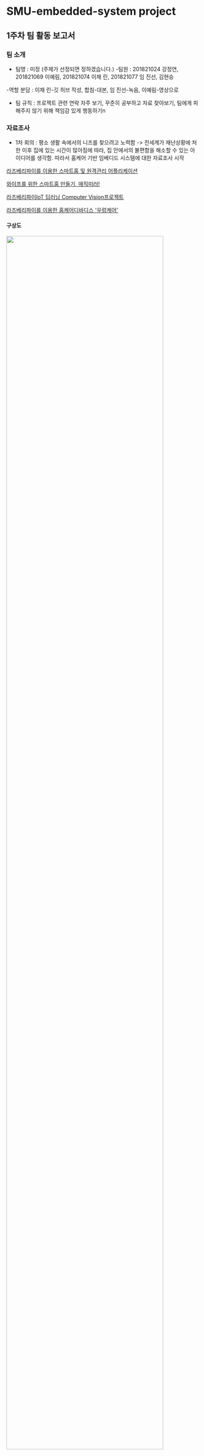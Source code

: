 # SMU-embedded-system project

## 1주차 팀 활동 보고서

### 팀 소개
- 팀명 : 미정 (주제가 선정되면 정하겠습니다.)
-팀원 : 201821024 강정연, 201821069 이예림, 201821074 이채 린, 201821077 임 진선,  김현승

 -역할 분담 : 이채 린-깃 허브 작성, 합침-대본, 임 진선-녹음, 이예림-영상으로
- 팀 규칙 : 프로젝트 관련 연락 자주 보기, 꾸준히 공부하고 자료 찾아보기, 팀에게 피해주지 않기 위해 책임감 있게 행동하기n

### 자료조사
* 1차 회의 : 평소 생활 속에서의 니즈를 찾으려고 노력함 -> 전세계가 재난상황에 처한 이후 집에 있는 시간이 많아짐에 따라, 집 안에서의 불편함을 해소할 수 있는 아이디어를 생각함.
따라서 홈케어 기반 임베디드 시스템에 대한 자료조사 시작


[라즈베리파이를 이용한 스마트홈 및 원격관리 어플리케이션](https://1d1cblog.tistory.com/m/45)

[와이프를 위한 스마트홈 만들기, 매직미러!](https://youtu.be/0h0ULAXlm7w)

[라즈베리파이IoT 딥러닝 Computer Vision프로젝트](https://www.youtube.com/watch?v=6oBZPW8spgA)

[라즈베리파이를 이용한 홈케어디바디스 '우렁케어'](https://github.com/wjrmffldrhrl/UleungCare)

#### 구상도

<img src="https://user-images.githubusercontent.com/62593236/92331952-1b8a0b80-f0b5-11ea-8da9-a95e5b7da5ed.png" width="90%"></img>

* 문제점 : 홈케어와 하드웨어를 접목시키는 것이 어려움. 무인자동차를 기반으로 한 자동화 로봇을 통해 집 안의 상태를 확인하고, 앱으로 데이터를 전달하여 사람에게 알려주면 
앱을 통해 집안의 사물을 제어할 수 있도록(에어컨키기, 제습기키기, 조명키기 등)하려했으나,  앱을 통해 사물을 제어하는 기술의 성공가능성에 대한 의문점을 갖게 됨. 또, 로봇의 필요성에 대한 의문점이 생김( 집안의 상태를 알려준 뒤, 그 다음의 액션이 딱히 떠오르지않음). 홈케어와 하드웨어의 접목 외에 다른 아이디어를 생각해보기로하여 2차 회의 시작.


* 2차 회의 : 코로나 상황이 심각해짐에 따라 이 생활 속의 니즈가 떠오름. 아직 마스크를 필수로 챙겨야 하는 생활이 익숙치 않기 때문에
나이가 드신 분들을 포함한 많은 사람들이 마스크를 두고 나가 밖에서 급하게 새 마스크를 사는 일이 빈번하게 발생함.
이제 코로나는 빠른시일내에 사라지기 어려운 상황으로 보여짐으로 생활 속에서의 대처가 자연스러워짐.

#### 구상도 

<img src="https://user-images.githubusercontent.com/62593236/92330566-d6f97280-f0aa-11ea-99cc-64b3d537cc5f.png" width="90%"></img>

신발장 벽에 부착된 대시보드디바이스와 마스크 살균기 박스, 손소독제로 구성되어 있음.

외출 시 열감지 센서에 사람이 인식되면 대시보드에서 '마스크를 착용하세요'라는 멘트가 나오도록 설정하고, 
똑같이 집에 들어오는 것이 인식되면 대시보드에서 '소독제를 사용한 후 마스크를 살균기에 넣으세요'라는 멘트가 나오도록 설정할 것임.
대시보드에는 이 외에도 수동으로 살균기가 작동하도록 버튼이 제작돼있고, 코로나 관련 소식을 담아놓도록 제작할 것임.
(위는 초기 구상도이며, 기능을 더 추가하고 구체화 할 것임. 좀 더 시간을 들이면 더 나은 아이디어가 나올 것으로 예상됨.)

* 문제점 : 취지나 아이디어는 좋으나 프로젝트의 난이도가 쉬운 것 같음. 좀 더 난이도 있게 하고싶은 아쉬움이 남음.

기타 아이디어 : 미리 앱으로 등록한 내 커피 레시피를 얼굴인식을 통해 취향에 맞는 커피를 제조해주는 기계 (가정, 직장 등등에서 사용가능)

### 주제선정
후보
1. 홈케어 디바이스
2. 얼굴인식 기반 커피머신
3. 코로나 깜빡이 디바이스
(교수님의 조언이 필요합니다.)

### 회의과정

회의는 디스코드 프로그램 사용.

<img src="https://user-images.githubusercontent.com/62593236/92319405-bb627d80-f052-11ea-8499-92e8e4e24914.png" width="90%"></img>


## 2주차 팀 활동 보고서
-역할 분담 : 이채린 – 대본 작성, 이예림 – 자료조사 및 깃 허브 작성, 임진선 – 발표 영상 녹음, 김현승 – 자료조사 및 깃 허브 작성, 강정연 – 자료조사 및 깃 허브 작성 .

### 주제 선정
1주차에서 나온 얼굴인식 기반 커피머신 아이디어에서 기술적인 어려움과 구체적인 아이디어 구상에서 어려움을 겪어 이와 비슷한 새로운 아이디어 구상.

1번째 주제 : 1차 회의에서는 딥러닝을 기반으로 한 카메라로 사람 얼굴을 인식해 표정과 감정을 데이터로 받아들여 라즈베리파이로 데이터를 각각 분석해 그에 맞는 음료를 추천 및 뽑아주는 임베디드 시스템 설계. 음료 제작 기계는 아두이노를 사용해서 제작

구상도 

<img src="https://user-images.githubusercontent.com/70967826/93000087-e1ab8000-f560-11ea-87fd-2e28bfa5ca1a.png" width=70%></img>

### 자료 조사 

[파이썬 강좌 – 딥러닝으로 표정 인식하기](https://m.blog.naver.com/roboholic84/221633210887)

[얼굴 표정인식을 통한 사용자 감정 케어](https://ausome.tistory.com/6)

[라즈베리파이를 이용한 칵테일 제조기 알콜램프](https://youtu.be/WO7iVxId79U)

[라즈베리파이를 이용한 칵테일 제조기 알콜램프](http://eswcontest.or.kr/bbs/download.php?tbl=award&no=1411)

### 문제점
카메라로 사람 얼굴을 인식한 뒤 딥러닝을 통한 표정 인식 과정에서 다양한 표정을 성공적으로 데이터화 하는 기술의 성공가능성에 대한 의문점을 가짐. 

2번째 주제 : 라즈베리파이를 이용해 취향과 기호에 맞게 음료를 제조할 수 있는 기계와 그 기계를 직접 제어할 수 있는 어플리케이션 제작. 추가로 단순 음료 제조뿐만 아니라 원하는 레시피를 직접 입력하는 기능이나 원하는 시간에 맞춰 음료를 제조할 수 있는 예약 기능 등과 같은 기능 추가

구상도 

<img src="https://user-images.githubusercontent.com/70967826/93000083-dd7f6280-f560-11ea-96bb-edbb70e09a47.png" width=70%></img>
<img src="https://user-images.githubusercontent.com/70967826/93000085-e112e980-f560-11ea-874e-89cb617a038d.png" width=70%></img>
<img src="https://user-images.githubusercontent.com/70967826/93000086-e112e980-f560-11ea-921c-80cf74452647.png" width=70%></img>

### 자료 조사 

[라즈베리파이와 어플을 이용한 임베디드 시리얼 제조기](https://www.youtube.com/watch?v=iAL7O1oMXZU&feature=youtu.be)

[라즈베리파이 서브모터 음료 디스펜서](https://www.youtube.com/watch?v=Va_HRMmJt-g)

[Rasberry Pi Smart Bartender](https://youtu.be/2DopvpNF7J4)

[라즈베리파이 컨트롤러 자동 드링크 바텐더 분배](https://ko.howtodogood.com/49472-Raspberry-pi-Controller-Automatic-Drink-Dispensing-66)

[Make your own crude Cocktail Machine](https://www.youtube.com/watch?v=Z7GkGeZrb2Y)

[Cocktails based on your mood created by a Raspberry Pi bartender](https://www.youtube.com/watch?v=8q_5STFzJ6c)

문제점 : 부족한 기능 구성. 그러므로 복잡하고 높은 수준의 난이도에 맞는 추가적인 아이디어 구상이 필요함


### 회의 과정

회의는 디스 코드 프로그램 사용


## 3주차 팀 활동 보고서

- 역할분담 : 이채린,이예림 - 깃허브 작성, 강정연 - 대본작성, 임진선 - 녹음 및 영상제작

- 회의내용 

 2주차 회의에서 나왔던 2개의 주제와 2주차 보고서에 대한 교수님의 피드백을 바탕으로 최종 작품회의를 진행하였습니다.
 회의 중 ① 딥 러닝과 어플 또는 모니터를 만드는 계획과 ② 어플과 라즈베리 파이를 사용하여 기계를 만드는 계획 인 주제가 나 왔습니다. 
주제들의 기능성 이랑 난이도 체계를 고려해 주제를 선정 하여 아래와 같은 계획으로 진행할 예정입니다.

 카메라로 표정을 인식하는 딥 러닝 기술을 표정 정보를 받아옴. 
받아온 정보를 직접 제작한 어플에 전송함.
 1. 딥러닝을 통해 받아온 표정인식 정보
 2. 나이
 3. 성별
 4. 현재 날씨 등등
 표정인식 정보외에 위와같은 정보를 사용자로부터 받아 어플에 저장한 뒤, 데이터 통계를 통해 음료를 추천해준다.
 추천해준 음료를 기계가 라즈베리파이를 사용하여 만든 기계로 제조해준다.
 
 ### 전체 흐름도 예시
 
 어플에 있는 두 가지 선택지 중 자신이 원하는 기능을 선택한다.
 
 만약 내가 내 레시피에 따른 음료를 만들고싶다면, choosing a recipe 를 누르고 2주차 보고서에 있는 구상도에 맞춰 진행하면 된다.
 
 <img src="https://user-images.githubusercontent.com/62593236/93715219-0c21bc80-fba3-11ea-9674-30b6f742edd9.png" width="30%"></img>
 
 만약 추천음료를 받고싶다면 recommend drinks를 누르고 기계에 부착된 카메라에 얼굴을 갖다댄다. 
 
 <img src="https://user-images.githubusercontent.com/62593236/93715301-763a6180-fba3-11ea-8b15-086fc508d50f.png" width="40%"></img>
 
 얼굴이 인식되어 표정분석 결과가 어플에 띄워지면 설문을 진행하고 save를 누르면 추천음료가 나온다.
 
 <img src="https://user-images.githubusercontent.com/62593236/93715374-d7facb80-fba3-11ea-8978-95c7e3c77a20.png" width="70%"></img>

 ### 역할 분담 및 계획

- 역할 분담 : 딥러닝 - 강정연, 김현승  /  기계제조 - 이예림, 임진선  /  어플 - 이채린

1. 딥러닝 : 라즈베리파이와 카메라를 연결해 사용자의 얼굴을 데이터로 받아들이는 것을 할 계획입니다.
2. 기계제작 : 라즈베리파이를 사용해 음료를 제조할 수 있는 기계를 만들 계획입니다.
3. 어플 : 전체적인 어플 틀을 만들어 딥러닝 정보를 가져올 수 있게 만들 계획입니다.

 

### 회의 과정
회의는 디스코드 프로그램 사용

# 4주차 팀 활동 보고서

- 역할 분담 : 깃허브작성 - 김현승, 대본 작성 - 이예림,  녹음 및 영상 제작 - 임진선

## 팀 구성

팀명 : Make your drinks(팀장 : 이채린)

딥러닝 - 강정연, 김현승

기계 제조 - 임진선, 이예림

어플 - 이채린

## 회의 내용

1. 음료는 아이스 아메리카노, 바닐라 라떼, 헤이즐넛 라떼, 아이스티, 포도주스, 오렌지주스로 7종류의 음료로 결정하였습니다.
총 필요한 재료는 커피 원액, 아이 스티 원액, 물, 우유, 헤이즐넛 시럽, 바닐라 시럽, 포도 주스, 오렌지 주스가있습니다.

2. 기계 제작시 아두이노와 라즈베리파이 둘 중 무엇을 사용할지 고민하다 회의 결과 라즈베리파이를 사용하기로 했다.
이 기계를 개인용으로 사용할지 상업용으로 사용할지 회의했는데 상업용으로 사용하기로 결정이 났다.

3. 2주차에서 다뤘던 시간예약을 활용하는 기능은 사용하지 않기로 결정했다.


## 이번 주 활동 내용
### 딥러닝

1.라즈베리파이 설치
sd카드에 https://www.raspberrypi.org/downloads/ 링크에서 다운받은 라즈베리파이os 설치
sd카드를 라즈베리파이3 모델에 꽂아준 뒤 라즈베리파이와 컴퓨터용 모니터를 hdmi로 연결

2.라즈베리파이 웹캠 연결

<img src="https://user-images.githubusercontent.com/70967826/94369747-911e5000-0126-11eb-821b-10bd56809e44.png" width=50%></img>

라즈베리파이 웹캠을 usb로 연결 후 fswebcam명령어를 이용해 사진촬영 동작 코드 작성

<img src="https://user-images.githubusercontent.com/70967826/94369771-b612c300-0126-11eb-991f-875450fd06e4.png" width=50%></img>

라즈베리파이와 웹캠을 위 와 같은 명령어로 촬영한 사진

3.opencv 설치

실시간 동영상 촬영과 촬영 하는 동시에 얼굴을 인식하기 위한 opencv 프로그램 설치

http://makeshare.org/bbs/board.php?bo_table=raspberrypi&wr_id=92

위 링크에 나온 내용을 토대로 opencv설치

<img src="https://user-images.githubusercontent.com/70967826/94369779-c034c180-0126-11eb-99f2-0e8f9701e06e.png" width=50%></img>

opencv가 정상적으로 설치됬는지 확인

### 기계 제조

기계 제작에 필요한 재료들을 생각해본 후 교수님께 재료들을 어떤 방법으로 구매할 수 있는지 피드백을 구함

### 어플

앱 로딩화면이 2초 나타난 후 메인페이지 화면으로 이동

<img src="https://user-images.githubusercontent.com/70967826/94380278-e03ca300-016f-11eb-8733-66ea4765b4de.png" width=30%></img>

구상도대로 음료 추천받기와 직접 제조하기 버튼을 만들어 사용자에게 선택할 수 있게 함 firebase와 app을 연동시켜놓았음.

<img src="https://user-images.githubusercontent.com/70967826/94380288-eaf73800-016f-11eb-85e0-3bec4d86b568.png" width=30%></img>


## 다음 주 활동 계획
### 딥러닝
라즈베리파이와 opencv 프로그램을 이용해 동영상 촬영 및 얼굴인식 기능 구현
### 기계 제조
기계제작팀은 여태까지 회의했던 내용을 토대로 구상도를 구상해 그려보고, 기계제작에 필요한 재료와 부품들을 찾아본 후 다음 회의를 통해 구체적인 구상도를 구상한 후 제작에 필요한 재료와 부품들을 찾아 목록을 만들어 교수님께 제출할 계획입니다.
### 어플
설문조사 폼 구성 및 안드로이드와 파이어베이스 연결하여 데이터 저장

## 5주차 팀 활동 보고서

- 역할 분담 : 강정연 - 깃허브작성, 이채린 - 대본작성, 김현승 -발표 녹음 및 영상 제작

## 회의 내용
 1. 기계 구상 과정에서 음료 제어에 사용할 부품에 대한 두 가지 방안 고려.
  - 워터 펌프를 이용한 제어 : 아두이노 워터 펌프를 쉽게 제어하기 위한 아두이노 모터 드라이브 사용. 모터 드라이버 제어를 위한 코딩과 그 후 모터와 기압차를 이용해 아두이노
                             워터 펌프를 통해 음료를 빨아들이는 방법 구상. 워터 펌프에 관한 정확한 부품 종류와 가격에 대한 추가적인 조사 예정
                             
  - 서보 모터를 위한 제어 : 음료 배출구를 호스로 제작한 뒤, 아두이노 서보 모터의 움직임을 제어할 수 있는 코드를 작동해 호스 제어. 정상적인 음료 배출을 위한 호스와 
                          서보 모터의 결합 방법 구상 예정.
                          
 2. 라즈베리파이와 카메라의 정상적인 작동에 계속해서 문제가 생기기 때문에 문제 해결을 위한 추가적인 방법 모색과 추가로 필요한 부품을 구매해 라즈베리파이 환경구축에
    지장이 없도록 노력 필요.

 3. 위 두 내용에서 추가로 구매가 필요하다고 생각이 되는 부품 정리.(라즈베리파이캠,랜 케이블, 아두이노 서보 모터, 아두이노 워터 펌프, 아두이노 모터 드라이버.. 등)

## 이번 주 활동 내용

### 어플

- 음료 레시피 선택을 위한 폼 구성 및 안드로이드와 파이어베이스를 연결하여 데이터 저장이 가능하도록 제작.

<img src="https://user-images.githubusercontent.com/70554317/95019739-17e0a900-06a2-11eb-9cd5-014b5cd5db97.png" width=30%></img>

음료 종류별로 버튼을 설정하여 페이지마다 자신이 원하는 레시피를 제조할 수 있도록 제작.

<img src="https://user-images.githubusercontent.com/70554317/95019767-39419500-06a2-11eb-95fd-f81e29d13351.png" width=30%></img>

음료 카테고리를 선택한 뒤 음료 제조에 필요한 물과 커피원액의 입력 및 사람마다 데이터 저장을 위한 이름을 입력할 수 있도록 제작 ,
그 후 start버튼을 누르면 기계가 작동하도록 제작.

<img src="https://user-images.githubusercontent.com/70554317/95019780-465e8400-06a2-11eb-8fe5-6c471b4878bc.png" width=30%></img>

위에서 입력한 정보들을 버튼을 누름과 동시에 Firebase Realtime database에 데이터가 저장되도록 설정.     

### 딥러닝

- 라즈베리파이와 웹캠을 연결해 웹캠이 사람 얼굴을 찾아 얼굴만 인식이 가능하도록 가동.

<pre>
$ sudo apt-get install git
$ git clone https://github.com/insung3511/OpenCV_Face_detection_code.git
$ cd openCV_Face_detection_code/openCV_EYE/
$ python face_eye_detection.py
</pre>
</br>

웹캠과 정상적으로 연결된 라즈베리파이에 명령어로 소스를 가져오기위한 프로그램을 sudo apt-get install git로 다운로드.
git clone명령어로 웸캡 작동을 위한 소스 프로그램을 가져와 로컬에 복사본을 생성.
opencv프로그램을 python을 이용하여 카메라가 사람 얼굴을 인식하도록 실행.

(라즈베리파이 작동 환경에서 문제가 생겨  연결 문제를 해결한 뒤 활동 과정과 활동 사진 캡처가 불가능하여 추후에 재업로드 예정)

### 기계 제조

- 구체적인 구상도 제작과 그에 관한 부품 조사와, 각 부품에 따른 기능 구상

<img src="https://user-images.githubusercontent.com/70554317/95021237-bcff7f80-06aa-11eb-8320-2e4af7897c96.jpg" width=90%></img>

아두이노 워터 펌프를 이용해 음료가 담긴 병에서 기압차와 모터를 이용해 음료를 배출해내는 방법 구상.

<img src="https://user-images.githubusercontent.com/70554317/95021271-f9cb7680-06aa-11eb-8d5a-44f254b6435e.jpg" width=80%></img>

아두이노 서보 모터를 이용한 호스제어를 통해 음료 배출을 제어하는 방법 구상.

제품 구매 시 서보 모터와 워터 펌프 두가지를 다 구매해 각각 제작후 가동해본뒤, 기계 작동에 지장이 없는쪽으로 부품을 선택해 제작 예정.

## 6주차 팀 보고서

- 역할 분담 : 강정연 - 깃허브작성, 김현승 - 대본작성, 임진선 -발표 녹음 및 영상 제작

## 이번주 활동 

### 딥 러닝

- 딥 러닝에서의 정상적인 데이터셋 활동이 시작되면 그에 맞춰 데이터를 받아올 수 있는 방법 연구 예정.

정상적인 프로그램 설치를 위해 기본적으로 라즈베리파이 업데이트 및 업그레이드를 해줌.

<pre>
$ sudo apt-get update
$ sudo apt-get upgrade
</pre>
</br>

웹 서버로부터 Miniconda3 설치 프로그램 콘텐츠를 가져오기 위해 wget명령어를 사용해 Miniconda3 설치 프로그램 패키지 다운.

<pre>
$ wget http://repo.continuum.io/miniconda/Miniconda3-latest-Linux-armv7l.sh
</pre>
</br>

md5sum명령어를 이용하여 다운로드한 파일의 이상유무 확인.

<pre>
$ sudo md5sum Miniconda3-latest-Linux-armv7l.sh
</pre>
</br>

다운받은 Miniconda3 설치 프로그램 실행하여 Miniconda3 설치(설치 파일 경로 = /home/pi/miniconda3).

<pre>
$ sudo /bin/bash Miniconda3-latest-Linux-armv7l.sh
</pre>
</br>

설치가 완료된 후 nano 편집기로 Miniconda3 실행파일에 들어감(본 파일의 끝에 export PATH="/home/pi/miniconda3/bin:$PATH" 추가).

<pre>
$ sudo nano /home/pi/.bashrc
</pre>
</br>

실행파일 실행.

<pre>
$ source ~/.bashrc
</pre>
</br>

conda --version을 입력해 정상적으로 설치 되었음을 확인.

![2020-10-11-235521_631x449_scrot](https://user-images.githubusercontent.com/70554317/95682567-d2cbf200-0c20-11eb-901e-dd49ec462439.png)

- 아나콘다 설치 후 실행 과정에서 이전에 설치한 opencv프로그램 작동이 안됨, 그 이유가 웸캠 실행에 필요한 파이썬 버전이 아나콘다와 opencv 서로 안맞음. 이 문제 해결 완료 후 본격적인 딥 러닝 활동 시작 예정.

### 기계 제조

- 음료 제조 기계에 필요한 구상 완성과 그에 맞는 부품 구매. 

<img src="https://user-images.githubusercontent.com/70554317/95021237-bcff7f80-06aa-11eb-8320-2e4af7897c96.jpg" width=90%></img>

<img src="https://user-images.githubusercontent.com/70554317/95021271-f9cb7680-06aa-11eb-8d5a-44f254b6435e.jpg" width=80%></img>

부품 목록(표기된 가격은 배송비가 포함되어 있는 가격이 아닙니다.)

부품 | 상세 | 가격 | 참고 
---- | ---- | ---- | ----
우드락 | 5T 60x90cm 10장 비접착 1개 | 15000원 | https://smartstore.naver.com/dnara/products/2309183053
우드락본드 | 2개 | 2400원 | https://smartstore.naver.com/dnara/products/2478819744
하드보드지 | 2절지 5장 1개 | 7500원 | https://smartstore.naver.com/dnara/products/2441815695
워터펌프 & 실리콘 호수 | (옵션선택) 흡입구, 토출구호스 둘 다  1m(d5 X D8 X 1.5T) 1개 | 15,950원 | https://www.devicemart.co.kr/goods/view?no=1326767
서보모터 | 1개 | 6800원 | http://m.techshenzhen.com/goods/goods_view.php?goodsNo=1000000605
글루건 & 글루스틱 | GR-20 글루건 1개 7.3 투명 (10개/26cm)  1개 | 7300원 | https://daisomall.co.kr/shop/goods_view.php?id=0001763633&cid=&depth=&search_text=%EA%B8%80%EB%A3%A8%EA%B1%B4

- 본 부품들이 도착한 뒤 본격적인 기계 제조에 앞서 본 부품들의 작동 원리와 작동을 위한 지식과 정보를 찾아보고 공부할 예정.

### 어플

- 음료 선택을 위한 폼 구성에서 추가로 메뉴 구성.

<img src="https://user-images.githubusercontent.com/70554317/95695215-e30bbd80-0c70-11eb-9bf5-9f9b4ca25a42.png" width=30%></img>

<img src="https://user-images.githubusercontent.com/70554317/95695236-059dd680-0c71-11eb-865b-9fc8c128412c.png" width=30%></img>

<img src="https://user-images.githubusercontent.com/70554317/95695246-11899880-0c71-11eb-8872-3e132aef05f0.png" width=30%></img>

<img src="https://user-images.githubusercontent.com/70554317/95695252-19e1d380-0c71-11eb-9264-01618b543584.png" width=30%></img>

- 딥 러닝에서의 정상적인 데이터셋 활동이 시작되면 그에 맞춰 데이터를 받아올 수 있는 방법 연구 예정.


## 7주차 팀 보고서

 - 역할 분담 : 이예림 - 깃허브작성, 강정연 - 대본작성, 임진선 - 발표 녹음 및 영상 제작

## 이번주 활동

### 딥 러닝
 - 라즈베리파이와 노트북 랜선연결을 시도하였음.
 - 딥 러닝에 필요한 라이브 코드와 딥 러닝에 필요한 통계 데이터와 문서를 공유하기 위해 라즈베리파이에 jupyter notebook 설치하였음.

설치에 필요한 라즈베리파이 업데이트를 해줌.

<pre>
$ sudo apt-get update
</pre>
</br>

설치에 필요한 python 라이브러리들을 설치해줌.
또한, pip도 최신버전으로 업그레이드까지 해준 뒤 재부팅을 해줌.

<pre>
$ sudo apt-get install python3-matplotlib -y
$ sudo apt-get install python3-scipy -y
$ sudo pip3 install --upgrade pip
$ sudo reboot
</pre>
</br>

재부팅이 완료되면 pip를 이용하여  jupyter notebok을 설치해줌.

<pre>
$ sudo pip3 install jupyter
</pre>
</br>

jupyter notebook 실행을 위한 명령어를 입력해줌. (라즈베리파이의 ip주소는 ifconfig명령어로 확인)
실행할 때 ip주소를 지정해주고 ssh 연결 상태이므로 "--no-browser" 플래그를 통해 인터넷 창이 켜지지 않도록 함.
그렇지 않으면 display관련 에러가 나면서 jupyter notebook이 꺼짐

<pre>
$ jupyter-notebook --ip="라즈베리파이 ip 주소" --no-browser
</pre>
</br>

위의 명령어를 입력하면 다음과 같은 내용이 출력됨

<pre>
[I 11:42:23.596 NotebookApp] Writing notebook server cookie secret to /run/user/1000/jupyter/notebook_cookie_secret
[I 11:42:33.408 NotebookApp] Serving notebooks from local directory: /home/pi
[I 11:42:33.409 NotebookApp] The Jupyter Notebook is running at:
[I 11:42:33.409 NotebookApp] 
http://192.168.0.17:8888/?token=4aaf5f14fa5d7c93bb0c49c16ae3d0af5d106ea465a2e771
[I 11:42:33.409 NotebookApp] Use Control-C to stop this server and shut down all kernels (twice to skip confirmation).
[C 11:42:33.431 NotebookApp]

    To access the notebook, open this file in a browser:
        file:///run/user/1000/jupyter/nbserver-9071-open.html
    Or copy and paste one of these URLs:
        http://192.168.0.17:8888/?token=4aa**********
</pre>
</br>

http://192.168.0.17:8888/?token=4aaf5f14fa5d7c93bb0c49c16ae3d0af5d106ea465a2e771
부분에 해당하는 URL로 들어가면 jupyter notebook이 실행됨.

![image](https://user-images.githubusercontent.com/70791411/96401969-c0008100-120f-11eb-968f-eb2d70b4a4cb.png)


 - 라즈베리파이와 휴대폰을 서로 스트리밍 하기위해 uv4l프로그램을 라즈베리파이에 설치할 예정.
 - 라즈베리파이와 노트북 랜선 연결을 계속 시도해볼 예정

### 기계 제조
 - 두 개의 구상도 중 워터펌프를 사용하여 기계를 제조하는 구상도로 확정하였고 라즈베리파이를 이용하여 워터펌프를 제어하여 기계를 제작하는 것으로 확정함.

![기계구상도도안1](https://user-images.githubusercontent.com/70791411/96402133-15d52900-1210-11eb-9687-0fe3f9599563.jpg)

 - 기계 제조에 앞서 라즈베리파이를 사용하여 워터펌프를 제어할 수 있는 방법과 지식, 정보에 대해 찾아보고 공부할 예정.

### 어플

핸드폰에서 카메라를 스트리밍 하기위해 라즈베리파이에 uv4l 드라이버를 설치함. (아래 코드는 설치코드)

<pre>
$ sudo apt-get install uv4l uv4l-raspicam
$ sudo apt-get install uv4l-raspicam-extras
</pre>
</br>

서비스를 시작 및 종료하는 명령어

시작하는 명령어

<pre>
$ sudo service uv4l_raspicam restart
</사전>
</pre>

원하는 옵션으로 시작하는 명령어

<pre>
$ uv4l —driver raspicam —auto-video_nr —width 640 —height 480 —encoding jpeg
</사전>
</pre>

강제종료하는 명령어

<pre>
$ sudo pkill uv4l
</pre>
</br>

스트리밍 서버를 위한 패키치를 설치함

<pre>
$ sudo apt-get install uv4l-server uv4l-uvc uv4l-xscreen uv4l-mjpegstream uv4l-dummy uv4l-raspidisp
</pre>
</br>

안드로이드 스튜디오에 웹뷰 추가해서 
http://라즈베리파이주소/stream/video.mjpeg 에 들어가면 카메라가 보고있는 화면이 뜸.

 - 안드로이드 핸드폰을 전달받아 안드로이드 핸드폰에 만든 앱을 연결 해보고 연결 시키기 등을 해볼 예정.

## 8주차 팀 보고서

### 딥 러닝

- 휴대폰 안드로이드와 아즈베리파이의 웹캠을 실시간 스트리밍 시키기 위해 라즈베리파이에 uv4l프로그램 설치.

uv4l프로그램 버전 설정을 위한 명령어 입력.
<pre>
$ curl http://www.linux-projects.org/listing/uv4l_repo/lpkey.asc | sudo apt-key add -
</pre>
<br>

sources.list 파일에 다음을 추가.
<pre>
$ sudo nano /etc/apt/sources.list
// 아래 내용 추가
deb http://www.linux-projects.org/listing/uv4l_repo/raspbian/stretch stretch main
</pre>
<br>

소스를 바꿔주었으므로 전체적인 시스템 update 진행.
<pre>
$ sudo apt-get update
</pre>
<br>

uv4l 설치.
<pre>
$ sudo apt-get install uv4l uv4l-raspicam
</pre>
<br>

드라이버 로드를 위한 패키지 설치.
<pre>
$ sudo apt-get install uv4l-raspicam-extras
</pre>
<br>

서비스 시작 및 종료 명령어.
<pre>
// 시작
$ sudo service uv4l_raspicam restart
// 원하는 옵션으로 시작
$ uv4l —driver raspicam —auto-video_nr —width 640 —height 480 —encoding jpeg   
// 강제종료
$ sudo pkill uv4l      
</pre>
<br>

스트리밍 서버를 위한 패키지 설치.
<pre>
$ sudo apt-get install uv4l-server uv4l-uvc uv4l-xscreen uv4l-mjpegstream uv4l-dummy uv4l-raspidisp     
</pre>
<br>


웹캠관련 명령어.
<pre>
// 펌웨어 업데이트하기
$ sudo rpi-update
// 웹캠이 인식됐는지 확인하기
$ v4l2-ctl -V
// uv4l로 웹캠화면 한번 찍기
$ dd if=/dev/video0 of=snapshot.jpeg bs=11M count=1  
</pre>
<br>

웹에서 스트리밍 하기 위해서는 "http://라즈베리파이ip:8080"으로 접속(파이캠은 8080, 웹캠은 8090).
위 과정에서 설치하기이전 라즈베리파이캠을 인식 시켜야 되는데 라즈베리파이캠 인식 불가로 프로그램 실행하지 못하였음.

### 기계 제조

- 이전에 주문한 부품 수령 및 확인.
- 본격적인 제조에 앞서 구체적인 원리와 정보 등 공부 예정.

### 어플

- 어플 제작에 요구되는 환경과 다른 활동과의 진도가 맞지 않아 추가적인 활동 진행하지 못하였음. 
- 추가로 어플의 전체적인 폼 디자인적 요소 구성과 세부적인 요소 구상 예정

시험기간으로 인해 많은 양의 활동을 못하였음. 다음 주 부터 빠른 속도로 프로젝트 진행 예정. 

## 9주차 팀 보고서 

### 딥 러닝

라즈베리파이에 필요없는 다수의 프로그램 다운된게 너무 많아 라즈베리파이 내에서 시스템이 너무 엉켜서 라즈베리파이 sd카드를 포멧하고 이전에 했던 과정을 반복하였음

### 기계 제조

![image](https://user-images.githubusercontent.com/70967826/97831743-48a11600-1d14-11eb-9eeb-0a89b93f9bd9.png)

구상도는 위에와 같이 진행하기로 함.
아두이노와 라즈베리파이 둘 중 아두이노를 사용하여 만들기로 함.
음료는 아메리카노, 아이스티, 바닐라라떼, 헤이즐넛라떼, 오렌지주스, 포도주스로 정했었는데 여러개의 워터펌프 제어를 할 때에 아두이노가 버티지 못할 상황을 대비해 음료와 재료의 개수를 줄임.
재료는 아메리카노원액, 아이스티원액, 시럽1가지 (바닐라시럽 또는 헤이즐넛시럽), 주스 1가지, 물, 우유로 확정.
재료를 담을 병으로는 일회용 플라스틱 생수병을 선택함.
기계의 크기는 생수병에 기준을 맞춰서 생수병 6개까지 들어갈 수 있도록 만들었음.
생수병의 높이는 20.5cm, 너비는 6.2cm로, 너비는 생수병 6개가 들어갈 수 있도록 6.2 * 6으로 계산 후 양쪽으로 +5cm를 더해 총 48cm로 제작하였음.
높이는 생수병 높이+높이의 반으로 20.5+10.5로 계산해 총 31cm로 제작하였음.

![image](https://user-images.githubusercontent.com/70967826/97831772-55256e80-1d14-11eb-86ea-ab5861348585.png)

제작과정은 아래 사진과 같음.

정확한 치수를 정해 재단함

![image](https://user-images.githubusercontent.com/70967826/97831780-60789a00-1d14-11eb-8eab-454650cde818.png)

우드락본드와 글루건으로 붙임	

![image](https://user-images.githubusercontent.com/70967826/97831788-640c2100-1d14-11eb-9f6b-42f8f8810cf1.png)

전체적인 틀은 완성

![image](https://user-images.githubusercontent.com/70967826/97831792-65d5e480-1d14-11eb-83cd-2c0966cac8de.png)

재료가 든 병을 버틸 수 있는지 실험함

![image](https://user-images.githubusercontent.com/70967826/97831794-68383e80-1d14-11eb-903b-49bc38401504.png)


못버티는 거 확인 후 밑 바닥을 덧댐
우드락위에 하드보드지 두장과 우드락 하나를 더 더해 단단하게 만듬 물이 든 6개의 병으로 실험했을 때 버팀

![image](https://user-images.githubusercontent.com/70967826/97831795-6a9a9880-1d14-11eb-996f-363a9e3cb6c1.png)

지금까지 현황
앞면

![image](https://user-images.githubusercontent.com/70967826/97831801-6ec6b600-1d14-11eb-860f-f2cbc0b6cd11.png)

뒷면

![image](https://user-images.githubusercontent.com/70967826/97831803-70907980-1d14-11eb-88ca-c6f9a148534b.png)

![image](https://user-images.githubusercontent.com/70967826/97831807-72f2d380-1d14-11eb-8bd9-cbe876922c5c.png)

호수와 아두이노, 워터펌프까지 전부 연결 후 마지막에 호수와 아두이노, 워터펌프가 보이지 않도록 윗쪽을 가려주고 재료가 든 병이 기계에서 벗어나지 않도록 밑쪽도 가려줄 예정


다음 주에는 드라이버쉴드를 사용해 워터펌프가 작동하는지 테스트 후 워터펌프를 작동시킬 코드를 짜고 추가적으로 필요한 부품들을 정리해 주문할 예정.


### 어플

안드로이드 스튜디오로 진행한 프로젝트를 핸드폰에 연결해서 엡을 이용해 직접 구동시켰음 다음주에는 딥러닝팀과 같이 진행할 예정

## 10주차 팀 활동 보고서

### 딥 러닝
uv4l 드라이브로 카메라 스트리밍 과정에서 파이캠으로 영상을 연결하는 방법이 중간에서 오류없이 잘 전송되기 때문에 
카메라 얼굴인식을 파이캠으로 동작하는 것으로 변경(이전까지는 웹캠 사용)
파이캠을 연결한 뒤 정상적인 연결 확인을 시도했지만 파이2개 모두 계속적인 연결 오류 메시지가 뜸

밑의 사진처럼 메시지에서 supported=1 detected=1과 같이 떠야 정상

<img src="https://user-images.githubusercontent.com/62593236/98489773-c9ab6080-2272-11eb-8cf3-3de68fe4c2ee.png" width="50%"></img>

오류의 원인을 파이캠의 FFC케이블의 문제라고 판단하여 새로운 파이캠을 구매함

파이캠이 도착하기 전까진 이전에 사용하던 라즈베리파이의 동작 문제로 새로운 라즈베리파이에 opencv를 새로 다운로드하여 사용할 예정임

### 어플

기계팀과 딥러닝팀에서 아두이노와 라즈베리파이가 미완성되어 어플과 연동시킬 수 없어 디자인만 수정하였음

<img src="https://user-images.githubusercontent.com/62593236/98501630-2454b480-2293-11eb-86ab-294a4c8740af.png" width="30%"></img>


### 기계제조

아두이노와 워터펌프를 연결해 먼저, 테스트를 진행

노트북에 Arduino 프로그램을 설치하고, usb 드라이버를 설치함. 

<img src="https://user-images.githubusercontent.com/62593236/98489977-7685dd80-2273-11eb-84eb-e323d6f338ac.png" width="30%"></img>
<img src="https://user-images.githubusercontent.com/62593236/98490057-b351d480-2273-11eb-8f3f-1ebe22d2b4fb.png" width="30%"></img>

워터펌프를 동작시킬 코드를 찾아 진행하였고, 우선 구매한 1개의 워터펌프로 진행함. 
잠깐 빌려온 부품(모듈과 전원선의 연결)을 통해 아두이노를 동작시킬 수 있었고, 
핀번호, delay 함수를 통해 워터펌프의 동작시간을 설정할 수 있었음. Low로 정지가능함을 확인함.
호스를 워터펌프에 연결하여 물로 테스트를 진행하였으며,
이를 통해 물을 흡입하고 배출하는 과정에서 이상이 없음을 확인하였음.

아두이노와 워터펌프동작을 위해 필요한 프로그램 설치와 실제 테스트를 진행한 상태임.

<img src="https://user-images.githubusercontent.com/62593236/98490140-f7dd7000-2273-11eb-9a07-7da7a634ea54.png" width="20%"></img>

다음주에는 1개의 펌프의 작동이 원활하였으므로, 
추가로 어러개의 펌프를 제어하기 위해 릴레이 모듈과 펌프, 호스를 추가주문할 계획이며, 
전원선을 받아 다수의 펌프작동을 원활하게 동작시킬 수 있도록 그에 맞는 코딩을 시도할 예정임.

## 11주차 팀 활동 보고서

### 딥 러닝

- 라즈베리파이카메라 재주문 후 라즈베리파이와 정상적인 연결을 해준 뒤 uv4l 스트리밍 재시도.

이전에 했던 라즈베리파이에 uv4l 설치를 재진행.

uv4l프로그램 버전 설정을 위한 명령어 입력.
<pre>
$ curl http://www.linux-projects.org/listing/uv4l_repo/lpkey.asc | sudo apt-key add -
</pre>
<br>

sources.list 파일에 다음을 추가.
<pre>
$ sudo nano /etc/apt/sources.list
// 아래 내용 추가
deb http://www.linux-projects.org/listing/uv4l_repo/raspbian/stretch stretch main
</pre>
<br>

소스를 바꿔주었으므로 전체적인 시스템 update 진행.
<pre>
$ sudo apt-get update
</pre>
<br>

uv4l 설치.
<pre>
$ sudo apt-get install uv4l uv4l-raspicam
</pre>
<br>

드라이버 로드를 위한 패키지 설치.
<pre>
$ sudo apt-get install uv4l-raspicam-extras
</pre>
<br>

서비스 시작 및 종료 명령어.
<pre>
// 시작
$ sudo service uv4l_raspicam restart
// 원하는 옵션으로 시작
$ uv4l —driver raspicam —auto-video_nr —width 640 —height 480 —encoding jpeg   
// 강제종료
$ sudo pkill uv4l      
</pre>
<br>

스트리밍 서버를 위한 패키지 설치.
<pre>
$ sudo apt-get install uv4l-server uv4l-uvc uv4l-xscreen uv4l-mjpegstream uv4l-dummy uv4l-raspidisp     
</pre>
<br>

웹에서 스트리밍 하기 위해서는 "http://라즈베리파이ip:8080"으로 접속(파이캠은 8080, 웹캠은 8090).

위 주소로 접속하면 밑과 같은 uv4l페이지가 나옴.

<img src="https://user-images.githubusercontent.com/70554317/99212654-fd582e80-280e-11eb-95fe-bee3250684fe.png" width="50%"></img>

본 메뉴에서 MJPEG/Stills stream이 나와있는 메뉴를 선택하면 밑과 같이 실시간 스트리밍이 진행된다.

<img src="https://user-images.githubusercontent.com/70554317/99212879-88392900-280f-11eb-84a5-d3630880d857.png" width="50%"></img>

### 어플

- 이전까지 딥 러닝에서의 스트리밍 과정이 진행되지 못하였기 때문에 파이를 이용해 opencv 설치 및 작동과 딥 러닝 관련 자료 검색등을 함.
- 기계팀과 어플과의 연동 및 부품관련 주기적인 회의 진행함.

### 기계제조

- 부품 주문 과정에서 착오가 생긴 이유로 인해 몇번의 회의를 거친뒤, 부품 재주문이 이루어질 예정.
- 이전에 구상하였던 구상도 확인 및 부품에 맞게 구상도를 재수정함.

## 12주차 팀 활동 보고서

### 머신 러닝

 - 지난주에 접속한 스트리밍 서버를 어플과 연동될 수 있게 스트리밍 서버에 고정 ip할당을 하였음.
 - 원래 표정인식으로 인한 감정 추출 후 데이터를 저장하려고 했으나 더욱더 정삭적인 데이터 추출과 상용화적인 부분을 위해 사람 얼굴인식을 기반으로한 데이터 추출로 변경 예정.

### 어플

 - 안드로이드에 webview를 추가하여 파이캠이 스트리밍 될 수 있도록 구현함.

<img src="https://user-images.githubusercontent.com/70791411/99930579-eaa4a300-2d94-11eb-9783-b678b7f73fb6.png" width="50%"></img>

<구현코드>

<img src="https://user-images.githubusercontent.com/70791411/99930604-04de8100-2d95-11eb-9422-02d4661e6ff6.png" width="50%"></img>

### 기계제조

 - 회의 후 결졍 된 부품들을 재주문 후, 전달받음
 - 구매한 워터펌프와 드라이버쉴드가 작동이 되는지 테스트 후 아두이노와 워터펌프를 연결한 후 실행코드 작성 및 부품 납땜 후 기계에 부착할 예정.

## 13주차 팀 활동 보고서

### 머신 러닝

- 라즈베리파이의 외부 스트리밍을 완료 시킨후 얼굴 인식 기반 데이터셋을 하기 이전 스트리밍내에서 얼굴 인식을 시도함.
  
- 얼굴 인식 및 인식한 얼굴의 데이터 수집을 하기 위한 opencv에서 제공하는 xml형태의 이미지 모델인 haarcascade_frontalface_default.xml을 
  라즈베리파이에 다운.
  
- 라즈베리파이에 얼굴 인식을 위한 코드 작성
  
<pre>
import numpy as np
 import cv2
 faceCascade = cv2.CascadeClassifier('Cascades/haarcascade_frontalface_default.xml')
 cap = cv2.VideoCapture(0)
 cap.set(3,640) # set Width
 cap.set(4,480) # set Height
 while True:
   ret, img = cap.read()
   gray = cv2.cvtColor(img, cv2.COLOR_BGR2GRAY)
    faces = faceCascade.detectMultiScale(
       gray,     
       scaleFactor=1.2,
       minNeighbors=5,     
       minSize=(20, 20)
   )
   for (x,y,w,h) in faces:
       cv2.rectangle(img,(x,y),(x+w,y+h),(255,0,0),2)
       roi_gray = gray[y:y+h, x:x+w]
       roi_color = img[y:y+h, x:x+w]  
   cv2.imshow('video',img)
   k = cv2.waitKey(30) & 0xff
   if k == 27: # press 'ESC' to quit
       break
cap.release()
cv2.destroyAllWindows()   
</pre>
<br>

- 작성한 코드를 파이썬으로 실행한 화면.

<img src="https://user-images.githubusercontent.com/70554317/100547461-3df18680-32aa-11eb-94e2-1b84d9d8c47d.PNG" width="50%"></img>

- 위 코드에서 카메라 영상을 스트리밍 서버안에서 켜기 위해 cap = cv2.VideoCapture(0)코드를 
  cap = cv2.VideoCapture("http://"raspi-ip:8080/stream/video.mjpeg")로 변경 하였으나 통신이 원활하지 못해 영상 송출이 안되는 문제를 해결 진행중.

### 기계 제조

- 아두이노에 드라이버쉴드를 부착하고, 워터펌프 4개 연결함.

<img src="https://user-images.githubusercontent.com/70554317/100547608-0f27e000-32ab-11eb-8b77-5822799ebe01.png" width="50%"></img>

- 모터당 순서를 설정 해준 후, 속조를 설정해줌.

<img src="https://user-images.githubusercontent.com/70554317/100547639-35e61680-32ab-11eb-9a7e-a4915b5febaa.png" width="50%"></img>

- 4개의 워터펌프를 작동시킬 코드를 작성함.

<img src="https://user-images.githubusercontent.com/70554317/100547663-531ae500-32ab-11eb-80a1-a6a7a292485e.png" width="50%"></img>

- 순서를 설정해준 모터에 이름을 설정해줌.

<img src="https://user-images.githubusercontent.com/70554317/100547695-7cd40c00-32ab-11eb-887a-fae3f094abfe.png" width="50%"></img>

- 설정한 이름을 시리얼 모니터를 실행해 입력했을 때, 입력받은 이름의 모터가 작동함.

<img src="https://user-images.githubusercontent.com/70554317/100547741-b1e05e80-32ab-11eb-824c-35b434afcaab.png" width="50%"></img>

<img src="https://user-images.githubusercontent.com/70554317/100547774-f23fdc80-32ab-11eb-94fa-3d25f88d7267.png" width="25%"></img>
<img src="https://user-images.githubusercontent.com/70554317/100547791-01268f00-32ac-11eb-8cda-f32b334120ef.png" width="25%"></img>

- 아두이노와 드라이버쉴드에 4개의 워터펌프를 연결시켰기 때문에 재료의 가지 수를 4가지로 맞춰 커피원액, 바닐라시럽, 물, 우유로 정하였고, 메뉴는 아   메리카노, 카페라떼, 바닐라라떼로 정함. 각 재료의 그램수를 정해 초단위로 계산해서 음료의 레시피대로 코딩을 한 후, 어플 & 머신 러닝 팀에 전달할 예   정.
  
  ### 어플
  
  - 회원가입과 로그인창을 만들어 파이어 베이스와 연결시켜 데이터를 저장함.
  
 <img src="https://user-images.githubusercontent.com/70554317/100567481-f13e9780-330b-11eb-94fe-76c06a25d79c.png" width="25%"></img>
 <img src="https://user-images.githubusercontent.com/70554317/100567577-2945da80-330c-11eb-8ccd-d6dd5ab63f0e.png" width="25%"></img>
 <img src="https://user-images.githubusercontent.com/70554317/100567628-4d092080-330c-11eb-8137-71912cc25ef1.png" width="25%"></img> 
 
 - 테스트결과 데이터가 저장된 것을 볼 수 있음.
 
  <img src="https://user-images.githubusercontent.com/70554317/100569189-a8d5a880-3310-11eb-8f44-e0ed601bc075.png" width="50%"></img> 
 
 
 ## 14주차 팀 활동 보고서

### 머신 러닝
파이캠을 이용해 얼굴인식을 한 뒤 얼굴 데이터를 추출해서 라즈베리파이에 저장함

<pre>
import cv2
import os

cam = cv2.VideoCapture(0)
cam.set(3, 640) # set video width
cam.set(4, 480) # set video height
face_detector = cv2.CascadeClassifier('haarcascades/haarcascade_frontalface_default.xml')

# For each person, enter one numeric face id
face_id = input('\n enter user id end press <return> ==>  ')
print("\n [INFO] Initializing face capture. Look the camera and wait ...")

# Initialize individual sampling face count
count = 0
while(True):
    ret, img = cam.read()
    #img = cv2.flip(img, -1) # flip video image vertically
    gray = cv2.cvtColor(img, cv2.COLOR_BGR2GRAY)
    faces = face_detector.detectMultiScale(gray, 1.3, 5)
    for (x,y,w,h) in faces:
        cv2.rectangle(img, (x,y), (x+w,y+h), (255,0,0), 2)     
        count += 1
        # Save the captured image into the datasets folder
        cv2.imwrite("dataset/User." + str(face_id) + '.' + str(count) + ".jpg", gray[y:y+h,x:x+w])
        cv2.imshow('image', img)
    k = cv2.waitKey(100) & 0xff # Press 'ESC' for exiting video
    if k == 27:
        break
    elif count >= 30: # Take 30 face sample and stop video
         break
# Do a bit of cleanup
print("\n [INFO] Exiting Program and cleanup stuff")
cam.release()
cv2.destroyAllWindows()
</pre>
<br>

추출해낸 얼굴 데이터(사진)를 통해 얼굴 학습을 실행함
<pre>
import cv2
import numpy as np
from PIL import Image
import os

# Path for face image database
path = 'dataset'
recognizer = cv2.face.LBPHFaceRecognizer_create()
detector = cv2.CascadeClassifier("haarcascades/haarcascade_frontalface_default.xml");

# function to get the images and label data
def getImagesAndLabels(path):
    imagePaths = [os.path.join(path,f) for f in os.listdir(path)]     
    faceSamples=[]
    ids = []
    for imagePath in imagePaths:
        PIL_img = Image.open(imagePath).convert('L') # convert it to grayscale
        img_numpy = np.array(PIL_img,'uint8')
        id = int(os.path.split(imagePath)[-1].split(".")[1])
        faces = detector.detectMultiScale(img_numpy)
        for (x,y,w,h) in faces:
            faceSamples.append(img_numpy[y:y+h,x:x+w])
            ids.append(id)
    return faceSamples,ids
print ("\n [INFO] Training faces. It will take a few seconds. Wait ...")
faces,ids = getImagesAndLabels(path)
recognizer.train(faces, np.array(ids))

# Save the model into trainer/trainer.yml
recognizer.write('trainer/trainer.yml') # recognizer.save() worked on Mac, but not on Pi
# Print the numer of faces trained and end program
print("\n [INFO] {0} faces trained. Exiting Program".format(len(np.unique(ids))))
</pre>
<br>

딥 러닝 과정 완료 후 얼굴을 인식해 얼굴 판별 기능을 실행함.
<pre>
import cv2
import numpy as np
import os

recognizer = cv2.face.LBPHFaceRecognizer_create()
recognizer.read('trainer/trainer.yml')
cascadePath = "haarcascades/haarcascade_frontalface_default.xml"
faceCascade = cv2.CascadeClassifier(cascadePath);
font = cv2.FONT_HERSHEY_SIMPLEX

#iniciate id counter
id = 0

# names related to ids: example ==> loze: id=1,  etc
# 이런식으로 사용자의 이름을 사용자 수만큼 추가해준다.
names = ['None', 'loze', 'ljy', 'chs', 'ksw']

# Initialize and start realtime video capture
cam = cv2.VideoCapture(0)
cam.set(3, 640) # set video widht
cam.set(4, 480) # set video height

# Define min window size to be recognized as a face
minW = 0.1*cam.get(3)
minH = 0.1*cam.get(4)

while True:
    ret, img =cam.read()
    img = cv2.flip(img, -1) # Flip vertically
    gray = cv2.cvtColor(img,cv2.COLOR_BGR2GRAY)
    
    faces = faceCascade.detectMultiScale( 
        gray,
        scaleFactor = 1.2,
        minNeighbors = 5,
        minSize = (int(minW), int(minH)),
       )

    for(x,y,w,h) in faces:
        cv2.rectangle(img, (x,y), (x+w,y+h), (0,255,0), 2)
        id, confidence = recognizer.predict(gray[y:y+h,x:x+w])
        # Check if confidence is less them 100 ==> "0" is perfect match
        if (confidence < 100):
            id = names[id]
            confidence = "  {0}%".format(round(100 - confidence))
        else:
            id = "unknown"
            confidence = "  {0}%".format(round(100 - confidence))
        
        cv2.putText(img, str(id), (x+5,y-5), font, 1, (255,255,255), 2)
        cv2.putText(img, str(confidence), (x+5,y+h-5), font, 1, (255,255,0), 1)  
    
    cv2.imshow('camera',img) 
    k = cv2.waitKey(10) & 0xff # Press 'ESC' for exiting video
    if k == 27:
        break
# Do a bit of cleanup
print("\n [INFO] Exiting Program and cleanup stuff")
cam.release()
cv2.destroyAllWindows()
</pre>
<br>

![image](https://user-images.githubusercontent.com/62593236/101313832-81e01f00-389a-11eb-873d-fdd4b828683e.png)

얼굴 인식 과정(0%이상이면 얼굴 인식  성공).

### 어플

아두이노와 블루투스 연결하기 위한 코드를 작성하였고 블루투스 모듈을 받으면 아두이노와 실행시킬 예정.
라즈베리파이와의 연결은 블루투스연결이 원활하지 않아 소켓통신을 시도하고있으며, 
얼굴인식 시 첫 방문이 아닌 기존의 데이터에 있는 사용자일 경우 푸쉬알림이 가도록 설정하는 과정에 있음.

### 기계 제조

순서와 속도를 설정한 4개의 모터에 각각 음료재료들을 정해주고 
동작시간을 초단위로 설정하여, 컵에 담길 재료 양을 설정함.

<img src="https://user-images.githubusercontent.com/62593236/101311945-ed73bd80-3895-11eb-9e04-9ba73cfd82df.png" width="40%"></img> 

현재 
모터 1은 커피원액으로 설정했으며, 1.4초동안 30ml 추출하도록 설정함.
모터 2는 물로 설정하였으며, 9.6초동안 200ml 추출하도록 설정함.
모터 3은 우유로 설정하였으며, 11.2초동안 200ml 추출하도록 설정함.
모터 4는 시럽으로 설정하였으며,1.2초동안 10ml 추출하도록 설정함.


<img src="https://user-images.githubusercontent.com/62593236/101312135-58bd8f80-3896-11eb-950b-e14c5ff6ce31.png" width="60%"></img> 

각 모터를 활용하여 위에서 설정한 초단위를 바탕으로 레시피에 따라 각각의 음료를 제조할 수 있도록 번호를 부여하였음

<img src="https://user-images.githubusercontent.com/62593236/101312216-8acef180-3896-11eb-8c74-26f712f7496a.png" width="60%"></img>

정한 번호(이름)을 시리얼 모니터를 실행해 입력했을 때, 입력받은 이름의 모터가 작동하며 그에 맞는 음료가 제조됨.

<img src="https://user-images.githubusercontent.com/62593236/101312322-d1bce700-3896-11eb-9285-196612f4412c.png" width="60%"></img> 

<img src="https://user-images.githubusercontent.com/62593236/101312364-ebf6c500-3896-11eb-95dd-cc976c1d29a6.png" width="20%"></img> 

<img src="https://user-images.githubusercontent.com/62593236/101312414-09c42a00-3897-11eb-89af-68685f024f68.png" width="70%"></img> 

<img src="https://user-images.githubusercontent.com/62593236/101312470-2d877000-3897-11eb-9caf-e1343a093111.png" width="20%"></img> 

<img src="https://user-images.githubusercontent.com/62593236/101312521-4d1e9880-3897-11eb-99b7-fd84b7777011.png" width="70%"></img> 

<img src="https://user-images.githubusercontent.com/62593236/101312554-66274980-3897-11eb-8f6c-9cf6a8858fad.png" width="20%"></img> 

<img src="https://user-images.githubusercontent.com/62593236/101312588-7ccda080-3897-11eb-889d-5342ab633848.png" width="50%"></img> 

<img src="https://user-images.githubusercontent.com/62593236/101312636-97a01500-3897-11eb-87e6-d69f6cd1adc1.png" width="50%"></img> 

### 15주차 최종보고서

### 머신러닝

### 어플

어플 실행시 로딩화면이 몇 초간 떴다가 메인화면이 뜸 

이 어플을 사용하기 위해서는 등록되어있는 사용자 인증이 필요함

메인화면이 켜짐과 동시에 안드로이드 로그창에 기기의 token을 읽어온다

라즈베리파이에 등록해놓은 앱 token과 일치하면 얼굴인식을 진행해 등록되어있는 얼굴데이터와 비교과정을 거친다.

얼굴인식에 성공하면 어플사용자 인증이 완료된 것으로, 인증이 완료됨과 동시에 메뉴를 선택할 수 있는 화면으로 전환된다.

메뉴를 선택하면 기기와 기계를 연결하기 위해 블루투스 통신하는 화면으로 넘어간다.

맞음 버튼을 누르고 블루투스 기기를 선택한 뒤 제조시작 버튼을 누르면 음료가 나오며 제조완료 페이지로 넘어간다.







### 기계제조

